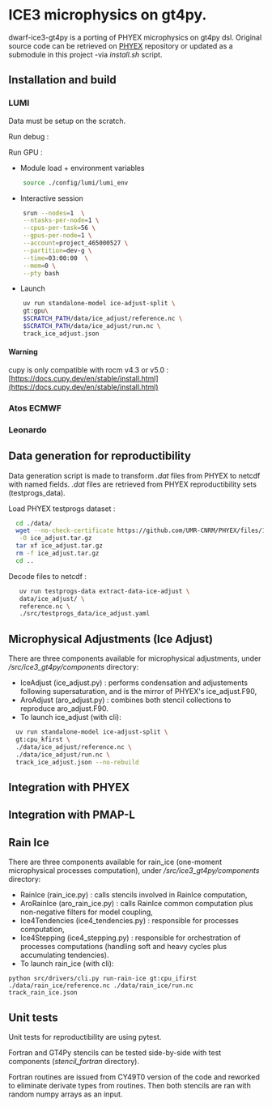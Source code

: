# ICE3 microphysics on gt4py.

dwarf-ice3-gt4py is a porting of PHYEX microphysics on gt4py dsl. Original source code can be retrieved on [PHYEX](https://github.com/UMR-CNRM/PHYEX)
repository or updated as a submodule in this project -via _install.sh_ script.

## Installation and build

### LUMI

Data must be setup on the scratch.

Run debug :

Run GPU :

- Module load + environment variables
```bash
    source ./config/lumi/lumi_env
```

- Interactive session
```bash
    srun --nodes=1  \
    --ntasks-per-node=1 \
    --cpus-per-task=56 \
    --gpus-per-node=1 \
    --account=project_465000527 \
    --partition=dev-g \
    --time=03:00:00  \
    --mem=0 \
    --pty bash
```

- Launch
```bash
    uv run standalone-model ice-adjust-split \
    gt:gpu\
    $SCRATCH_PATH/data/ice_adjust/reference.nc \
    $SCRATCH_PATH/data/ice_adjust/run.nc \
    track_ice_adjust.json
```

#### Warning

cupy is only compatible with rocm v4.3 or v5.0 : [https://docs.cupy.dev/en/stable/install.html](https://docs.cupy.dev/en/stable/install.html)


### Atos ECMWF

### Leonardo


## Data generation for reproductibility

Data generation script is made to transform _.dat_ files from PHYEX to netcdf with named fields. _.dat_ files are retrieved from PHYEX reproductibility sets (testprogs_data).

Load PHYEX testprogs dataset :

```bash
  cd ./data/
  wget --no-check-certificate https://github.com/UMR-CNRM/PHYEX/files/12783926/ice_adjust.tar.gz \
   -O ice_adjust.tar.gz
  tar xf ice_adjust.tar.gz
  rm -f ice_adjust.tar.gz
  cd ..
```

Decode files to netcdf :

```bash
   uv run testprogs-data extract-data-ice-adjust \
   data/ice_adjust/ \
   reference.nc \
   ./src/testprogs_data/ice_adjust.yaml 
```

## Microphysical Adjustments (Ice Adjust)

There are three components available for microphysical adjustments, under _/src/ice3_gt4py/components_ directory:

- IceAdjust (ice_adjust.py) : performs condensation and adjustements following supersaturation, and is the mirror of PHYEX's ice_adjust.F90,
- AroAdjust (aro_adjust.py) : combines both stencil collections to reproduce aro_adjust.F90.
- To launch ice_adjust (with cli):

```bash
  uv run standalone-model ice-adjust-split \
  gt:cpu_kfirst \
  ./data/ice_adjust/reference.nc \
  ./data/ice_adjust/run.nc \
  track_ice_adjust.json --no-rebuild 
```

## Integration with PHYEX

## Integration with PMAP-L

## Rain Ice

There are three components available for rain_ice (one-moment microphysical processes computation), under _/src/ice3_gt4py/components_ directory:

- RainIce (rain_ice.py) : calls stencils involved in RainIce computation,
- AroRainIce (aro_rain_ice.py) : calls RainIce common computation plus non-negative filters for model coupling,
- Ice4Tendencies (ice4_tendencies.py) : responsible for processes computation,
- Ice4Stepping (ice4_stepping.py) : responsible for orchestration of processes computations (handling soft and heavy cycles plus accumulating tendencies).
- To launch rain_ice (with cli):

```
python src/drivers/cli.py run-rain-ice gt:cpu_ifirst ./data/rain_ice/reference.nc ./data/rain_ice/run.nc track_rain_ice.json
```

## Unit tests

Unit tests for reproductibility are using pytest. 


Fortran and GT4Py stencils can be tested side-by-side with test components (_stencil_fortran_ directory).

Fortran routines are issued from CY49T0 version of the code and reworked to eliminate
derivate types from routines. Then both stencils are ran with random numpy arrays
as an input.

